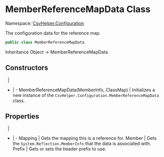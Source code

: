 # MemberReferenceMapData Class

Namespace: [CsvHelper.Configuration](/api/CsvHelper.Configuration)

The configuration data for the reference map.

```cs
public class MemberReferenceMapData 
```

Inheritance Object -> MemberReferenceMapData

## Constructors
&nbsp; | &nbsp;
- | -
MemberReferenceMapData(MemberInfo, ClassMap) | Initializes a new instance of the ``CsvHelper.Configuration.MemberReferenceMapData`` class.

## Properties
&nbsp; | &nbsp;
- | -
Mapping | Gets the mapping this is a reference for.
Member | Gets the ``System.Reflection.MemberInfo`` that the data is associated with.
Prefix | Gets or sets the header prefix to use.
